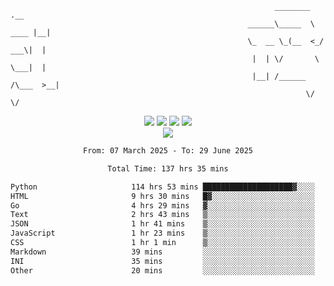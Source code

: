 ```
                                                           ________        .__ 
                                                     ______\_____  \  ____ |__|
                                                     \_  __ \_(__  <_/ ___\|  |
                                                      |  | \/       \  \___|  |
                                                      |__| /______  /\___  >__|
                                                                  \/     \/    
```

<div align="center">
  <img src="https://komarev.com/ghpvc/?username=r3ci&label=Profile%20views&color=000000&style=for-the-badge"/>
  <img src="https://img.shields.io/github/followers/R3CI?color=black&style=for-the-badge&logo=github&label=Follows"/>
  <img src="https://img.shields.io/github/stars/R3CI?color=black&style=for-the-badge&logo=github&label=Stars"/>
 
  <img src="https://github-widgetbox.vercel.app/api/profile?username=R3CI&data=followers,repositories,stars,commits&theme=rgb">
  <br>

  <img src="https://github-widgetbox.vercel.app/api/skills?languages=python,go,json&theme=rgb&includeNames=true">
  <br>
  
</p>

<!--START_SECTION:waka-->

```txt
From: 07 March 2025 - To: 29 June 2025

Total Time: 137 hrs 35 mins

Python                     114 hrs 53 mins ████████████████████▓░░░░   83.29 %
HTML                       9 hrs 30 mins   █▓░░░░░░░░░░░░░░░░░░░░░░░   06.90 %
Go                         4 hrs 29 mins   ▓░░░░░░░░░░░░░░░░░░░░░░░░   03.26 %
Text                       2 hrs 43 mins   ▒░░░░░░░░░░░░░░░░░░░░░░░░   01.97 %
JSON                       1 hr 41 mins    ▒░░░░░░░░░░░░░░░░░░░░░░░░   01.22 %
JavaScript                 1 hr 23 mins    ▒░░░░░░░░░░░░░░░░░░░░░░░░   01.01 %
CSS                        1 hr 1 min      ▒░░░░░░░░░░░░░░░░░░░░░░░░   00.74 %
Markdown                   39 mins         ░░░░░░░░░░░░░░░░░░░░░░░░░   00.48 %
INI                        35 mins         ░░░░░░░░░░░░░░░░░░░░░░░░░   00.43 %
Other                      20 mins         ░░░░░░░░░░░░░░░░░░░░░░░░░   00.25 %
```

<!--END_SECTION:waka-->

